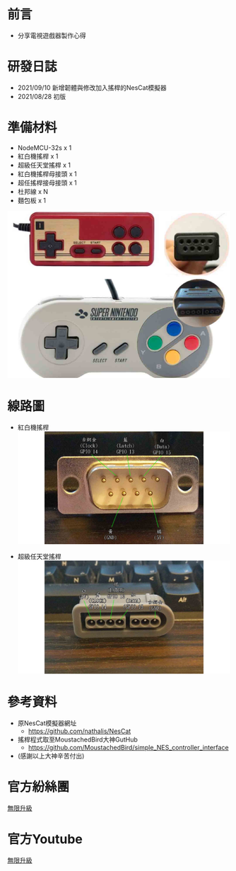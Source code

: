 # 前言
* 分享電視遊戲器製作心得

# 研發日誌
* 2021/09/10 新增韌體與修改加入搖桿的NesCat模擬器
* 2021/08/28 初版

# 準備材料
* NodeMCU-32s x 1
* 紅白機搖桿 x 1
* 超級任天堂搖桿 x 1
* 紅白機搖桿母接頭 x 1
* 超任搖桿接母接頭 x 1
* 杜邦線 x N
* 麵包板 x 1

![alt TBoy](https://github.com/channel2007/VideoGame/blob/master/image/Joystick.jpg "Joy")

# 線路圖 
* 紅白機搖桿
![alt TBoy](https://github.com/channel2007/VideoGame/blob/master/image/FC_PIN.jpg "FC")

* 超級任天堂搖桿
![alt TBoy](https://github.com/channel2007/VideoGame/blob/master/image/SFC_PIN.jpg "SFC")

# 參考資料
* 原NesCat模擬器網址
  * https://github.com/nathalis/NesCat
* 搖桿程式取至MoustachedBird大神GutHub
  * https://github.com/MoustachedBird/simple_NES_controller_interface
* (感謝以上大神辛苦付出)

# 官方紛絲團 
[無限升級](https://www.facebook.com/unlimited.upgrade/posts/2840132506240869?notif_id=1617421138749926&notif_t=page_post_reaction&ref=notif)

# 官方Youtube
[無限升級](https://www.youtube.com/channel/UC4reRKznNk1CcjZfxKUdMuw)

